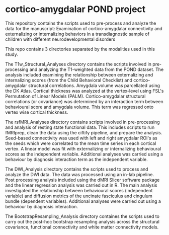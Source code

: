 # cortico-amygdalar POND project
This repository contains the scripts used to pre-process and analyze the data for the manuscript: Examination of cortico-amygdalar connectivity and externalizing or internalizing behaviors in a transdiagnostic sample of children with different neurodevelopmental disorders 

This repo contains 3 directories separated by the modalities used in this study. 

The T1w_Structural_Analyses directory contains the scripts involved in pre-processing and analyzing the T1-weighted data from the POND dataset. The analysis included examining the relationship between externalizing and internalizing scores (from the Child Behavioral Checklist) and cortico-amygdalar structural correlations. Amygdala volume was parcellated using the DK Atlas. Cortical thickness was analyzed at the vertex-level using FSL's Permutation of Linear Models (PALM). Cortico-amygdalar structural correlations (or covariance) was determined by an interaction term between behavioural score and amygdala volume. This term was regressed onto vertex wise cortical thickness. 

The rsfMRI_Analyses directory contains scripts involved in pre-processing and analysis of resting state functional data. This includes scripts to run fMRIprep, clean the data using the ciftify pipeline, and prepare the analysis. Seed-based connectivity was used with left and right amygdalar ROI's as the seeds which were correlated to the mean time series in each cortical vertex. A linear model was fit with externalizing or internalizing behavioural scores as the independent variable. Additional analyses was carried using a behaviour by diagnosis interaction term as the independent variable.

 The DWI_Analysis directory contains the scripts used to process and analyze the DWI data. The data was processed using an in-lab pipeline. Post processing analysis included using the dMRI Slicer software package and the linear regression analysis was carried out in R. The main analysis investigated the relationship between behavioural scores (independent variable) and diffusion metrics of the uncinate fasciculus and cingulum bundle (dependent variables). Additional analyses were carried out using a behaviour by diagnosis interaction. 

The BootstrapResampling_Analysis directory containes the scripts used to carry out the post-hoc bootstrap resampling analysis across the structural covariance, functional connectivity and white matter connectivity models. 
